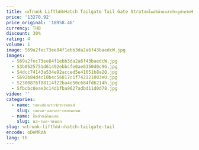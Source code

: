 ```yaml
---
title: รถTrunk Liftไฟฟ้าHatch Tailgate Tail Gate Strutอัตโนมัติด้านหลังประตูสําหรับHONDA Civic Sedan 2015 ~ 2024
price: '13270.92'
price_original: '18958.46'
currency: THB
discount: 30%
rating: 4
volume: 1
image: S69a2fec73ee84f1ebb3da2a6f43baedcW.jpg
images:
  - S69a2fec73ee84f1ebb3da2a6f43baedcW.jpg
  - S3b0525751d61492ebbcfe0ae6350d0c9G.jpg
  - S4dcc74143a534e92acced5e41651b8a2Q.jpg
  - S692b84d4c10b4c56817c1f742121003eU.jpg
  - S2300876f88114f22ba4e50c684fd6214h.jpg
  - Sfbcbc0eae3c14d1fba9627adbd11d0d78.jpg
video: ''
categories:
  - name: รถยนต์และรถจักรยานยนต์
    slug: รถยนต-และรถจ-กรยานยนต
  - name: ชิ้นส่วนด้านนอก
    slug: นส-วนด-านนอก
slug: รถtrunk-liftไฟฟ-าhatch-tailgate-tail
encode: oDeMRzA
lang: th
---
```

  